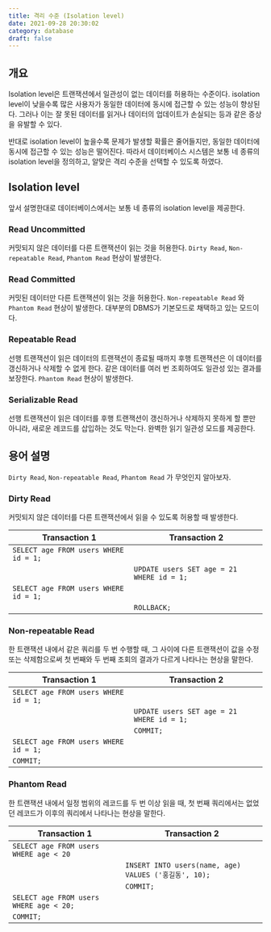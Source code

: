 ```yaml
---
title: 격리 수준 (Isolation level)
date: 2021-09-28 20:30:02
category: database
draft: false
---
```


## 개요

Isolation level은 트랜잭션에서 일관성이 없는 데이터를 허용하는 수준이다. isolation level이 낮을수록 많은 사용자가 동일한 데이터에 동시에 접근할 수 있는 성능이 향상된다. 그러나 이는 잘 못된 데이터를 읽거나 데이터의 업데이트가 손실되는 등과 같은 증상을 유발할 수 있다.

반대로 isolation level이 높을수록 문제가 발생할 확률은 줄어들지만, 동일한 데이터에 동시에 접근할 수 있는 성능은 떨어진다. 따라서 데이터베이스 시스템은 보통 네 종류의 isolation level을 정의하고, 알맞은 격리 수준을 선택할 수 있도록 하였다.

## Isolation level

앞서 설명한대로 데이터베이스에서는 보통 네 종류의 isolation level을 제공한다.

### Read Uncommitted

커밋되지 않은 데이터를 다른 트랜잭션이 읽는 것을 허용한다. `Dirty Read`, `Non-repeatable Read`, `Phantom Read` 현상이 발생한다.

### Read Committed

커밋된 데이터만 다른 트랜잭션이 읽는 것을 허용한다. `Non-repeatable Read` 와 `Phantom Read` 현상이 발생한다. 대부분의 DBMS가 기본모드로 채택하고 있는 모드이다.

### Repeatable Read

선행 트랜잭션이 읽은 데이터의 트랜잭션이 종료될 때까지 후행 트랜잭션은 이 데이터를 갱신하거나 삭제할 수 없게 한다. 같은 데이터를 여러 번 조회하여도 일관성 있는 결과를 보장한다. `Phantom Read` 현상이 발생한다.

### Serializable Read

선행 트랜잭션이 읽은 데이터를 후행 트랜잭션이 갱신하거나 삭제하지 못하게 할 뿐만 아니라, 새로운 레코드를 삽입하는 것도 막는다. 완벽한 읽기 일관성 모드를 제공한다.

## 용어 설명

`Dirty Read`, `Non-repeatable Read`, `Phantom Read` 가 무엇인지 알아보자.

### Dirty Read

커밋되지 않은 데이터를 다른 트랜잭션에서 읽을 수 있도록 허용할 때 발생한다.

|Transaction 1|Transaction 2|
|-------------|-------------|
|`SELECT age FROM users WHERE id = 1;`||
||`UPDATE users SET age = 21 WHERE id = 1;`|
|`SELECT age FROM users WHERE id = 1;`||
||`ROLLBACK;`|

### Non-repeatable Read

한 트랜잭션 내에서 같은 쿼리를 두 번 수행할 때, 그 사이에 다른 트랜잭션이 값을 수정 또는 삭제함으로써 첫 번째와 두 번째 조회의 결과가 다르게 나타나는 현상을 말한다.

|Transaction 1|Transaction 2|
|-------------|-------------|
|`SELECT age FROM users WHERE id = 1;`||
||`UPDATE users SET age = 21 WHERE id = 1;`|
||`COMMIT;`|
|`SELECT age FROM users WHERE id = 1;`||
|`COMMIT;`||

### Phantom Read

한 트랜잭션 내에서 일정 범위의 레코드를 두 번 이상 읽을 때, 첫 번째 쿼리에서는 없었던 레코드가 이후의 쿼리에서 나타나는 현상을 말한다.

|Transaction 1|Transaction 2|
|-------------|-------------|
|`SELECT age FROM users WHERE age < 20`||
||`INSERT INTO users(name, age) VALUES ('홍길동', 10);`|
||`COMMIT;`|
|`SELECT age FROM users WHERE age < 20;`||
|`COMMIT;`||
